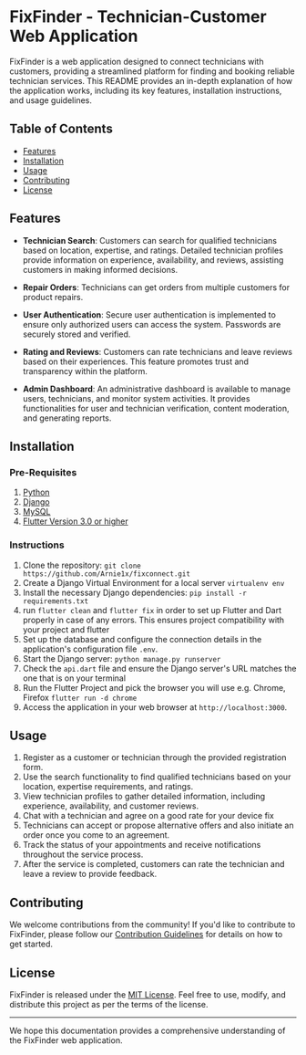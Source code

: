 # FixFinder - Technician-Customer Web Application

FixFinder is a web application designed to connect technicians with customers, providing a streamlined platform for finding and booking reliable technician services. This README provides an in-depth explanation of how the application works, including its key features, installation instructions, and usage guidelines.

## Table of Contents
- [Features](#features)
- [Installation](#installation)
- [Usage](#usage)
- [Contributing](#contributing)
- [License](#license)

## Features
- **Technician Search**: Customers can search for qualified technicians based on location, expertise, and ratings. Detailed technician profiles provide information on experience, availability, and reviews, assisting customers in making informed decisions.

- **Repair Orders**: Technicians can get orders from multiple customers for product repairs.

- **User Authentication**: Secure user authentication is implemented to ensure only authorized users can access the system. Passwords are securely stored and verified.

- **Rating and Reviews**: Customers can rate technicians and leave reviews based on their experiences. This feature promotes trust and transparency within the platform.

- **Admin Dashboard**: An administrative dashboard is available to manage users, technicians, and monitor system activities. It provides functionalities for user and technician verification, content moderation, and generating reports.

## Installation
### Pre-Requisites
1. [Python](https://www.python.org/downloads/)
2. [Django](https://www.google.com/url?sa=t&rct=j&q=&esrc=s&source=web&cd=&cad=rja&uact=8&ved=2ahUKEwj3qOjd4IuAAxXiQ0EAHUJADVUQFnoECBcQAQ&url=https%3A%2F%2Fdocs.djangoproject.com%2Fen%2F4.2%2Ftopics%2Finstall%2F&usg=AOvVaw1qEQ6UM0hycn1frbGP1Qr8&opi=89978449)
3. [MySQL](https://dev.mysql.com/downloads/installer/)
4. [Flutter Version 3.0 or higher](https://www.google.com/url?sa=t&rct=j&q=&esrc=s&source=web&cd=&cad=rja&uact=8&ved=2ahUKEwiDvI-R4YuAAxWGWUEAHYXoCAcQFnoECB4QAQ&url=https%3A%2F%2Fdocs.flutter.dev%2Fget-started%2Finstall&usg=AOvVaw0_DysGRxe6bHMb0c8Whvun&opi=89978449)

### Instructions
1. Clone the repository: `git clone https://github.com/Arnie1x/fixconnect.git`
2. Create a Django Virtual Environment for a local server `virtualenv env`
3. Install the necessary Django dependencies: `pip install -r requirements.txt`
4. run `flutter clean` and `flutter fix` in order to set up Flutter and Dart properly in case of any errors. This ensures project compatibility with your project and flutter
5. Set up the database and configure the connection details in the application's configuration file `.env`.
6. Start the Django server: `python manage.py runserver`
7. Check the `api.dart` file and ensure the Django server's URL matches the one that is on your terminal
8. Run the Flutter Project and pick the browser you will use e.g. Chrome, Firefox `flutter run -d chrome`
9. Access the application in your web browser at `http://localhost:3000`.

## Usage
1. Register as a customer or technician through the provided registration form.
2. Use the search functionality to find qualified technicians based on your location, expertise requirements, and ratings.
3. View technician profiles to gather detailed information, including experience, availability, and customer reviews.
4. Chat with a technician and agree on a good rate for your device fix
5. Technicians can accept or propose alternative offers and also initiate an order once you come to an agreement.
6. Track the status of your appointments and receive notifications throughout the service process.
7. After the service is completed, customers can rate the technician and leave a review to provide feedback.

## Contributing
We welcome contributions from the community! If you'd like to contribute to FixFinder, please follow our [Contribution Guidelines](CONTRIBUTING.md) for details on how to get started.

## License
FixFinder is released under the [MIT License](LICENSE). Feel free to use, modify, and distribute this project as per the terms of the license.

---

We hope this documentation provides a comprehensive understanding of the FixFinder web application.
